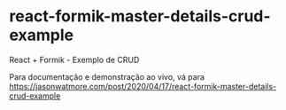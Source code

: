 # react-formik-master-details-crud-example

React + Formik - Exemplo de CRUD

Para documentação e demonstração ao vivo, vá para https://jasonwatmore.com/post/2020/04/17/react-formik-master-details-crud-example